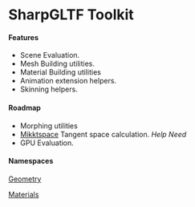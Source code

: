 ﻿# SharpGLTF Toolkit

#### Features

- Scene Evaluation.
- Mesh Building utilities.
- Material Building utilities
- Animation extension helpers.
- Skinning helpers.

#### Roadmap

- Morphing utilities
- [Mikktspace](https://github.com/tcoppex/ext-mikktspace) Tangent space calculation. *Help Need*
- GPU Evaluation.

#### Namespaces

[Geometry](Geometry/readme.md)

[Materials](Materials/readme.md)